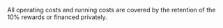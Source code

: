 All operating costs and running costs are covered by the retention of the 10% rewards or financed privately.
